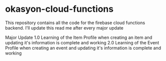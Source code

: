 # okasyon-cloud-functions
This repository contains all the code for the firebase cloud functions backend. I'll update this read me after every major update

Major Update
1.0 Learning of the Item Profile when creating an item and updating it's information is complete and working
2.0 Learning of the Event Profile when creating an event and updating it's information is complete and working

